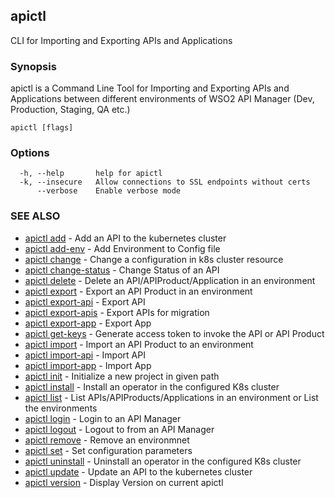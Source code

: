 ## apictl

CLI for Importing and Exporting APIs and Applications

### Synopsis

apictl is a Command Line Tool for Importing and Exporting APIs and Applications between different environments of WSO2 API Manager
(Dev, Production, Staging, QA etc.)

```
apictl [flags]
```

### Options

```
  -h, --help       help for apictl
  -k, --insecure   Allow connections to SSL endpoints without certs
      --verbose    Enable verbose mode
```

### SEE ALSO

* [apictl add](apictl_add.md)	 - Add an API to the kubernetes cluster
* [apictl add-env](apictl_add-env.md)	 - Add Environment to Config file
* [apictl change](apictl_change.md)	 - Change a configuration in k8s cluster resource
* [apictl change-status](apictl_change-status.md)	 - Change Status of an API
* [apictl delete](apictl_delete.md)	 - Delete an API/APIProduct/Application in an environment
* [apictl export](apictl_export.md)	 - Export an API Product in an environment
* [apictl export-api](apictl_export-api.md)	 - Export API
* [apictl export-apis](apictl_export-apis.md)	 - Export APIs for migration
* [apictl export-app](apictl_export-app.md)	 - Export App
* [apictl get-keys](apictl_get-keys.md)	 - Generate access token to invoke the API or API Product
* [apictl import](apictl_import.md)	 - Import an API Product to an environment
* [apictl import-api](apictl_import-api.md)	 - Import API
* [apictl import-app](apictl_import-app.md)	 - Import App
* [apictl init](apictl_init.md)	 - Initialize a new project in given path
* [apictl install](apictl_install.md)	 - Install an operator in the configured K8s cluster
* [apictl list](apictl_list.md)	 - List APIs/APIProducts/Applications in an environment or List the environments
* [apictl login](apictl_login.md)	 - Login to an API Manager
* [apictl logout](apictl_logout.md)	 - Logout to from an API Manager
* [apictl remove](apictl_remove.md)	 - Remove an environmnet
* [apictl set](apictl_set.md)	 - Set configuration parameters
* [apictl uninstall](apictl_uninstall.md)	 - Uninstall an operator in the configured K8s cluster
* [apictl update](apictl_update.md)	 - Update an API to the kubernetes cluster
* [apictl version](apictl_version.md)	 - Display Version on current apictl

